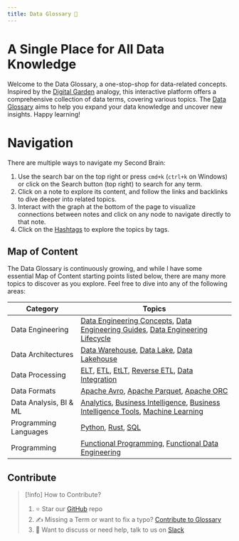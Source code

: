 ```yaml
---
title: Data Glossary 🧠
---
```


# A Single Place for All Data Knowledge
Welcome to the Data Glossary, a one-stop-shop for data-related concepts. Inspired by the [Digital Garden](https://jzhao.xyz/posts/networked-thought/) analogy, this interactive platform offers a comprehensive collection of data terms, covering various topics. The [Data Glossary](term/about%20this%20glossary.md) aims to help you expand your data knowledge and uncover new insights. Happy learning!

# Navigation
There are multiple ways to navigate my Second Brain:

1. Use the search bar on the top right or press `cmd+k` (`ctrl+k` on Windows) or click on the Search button (top right) to search for any term.
2. Click on a note to explore its content, and follow the links and backlinks to dive deeper into related topics.
3. Interact with the graph at the bottom of the page to visualize connections between notes and click on any node to navigate directly to that note.
4. Click on the [Hashtags](tags) to explore the topics by tags. 

## Map of Content
The Data Glossary is continuously growing, and while I have some essential Map of Content starting points listed below, there are many more topics to discover as you explore. Feel free to dive into any of the following areas:

| Category              | Topics                                                                                        |
|-----------------------|-----------------------------------------------------------------------------------------------|
| Data Engineering      | [Data Engineering Concepts](term/data%20engineering%20concepts), [Data Engineering Guides](term/data%20engineering%20guides), [Data Engineering Lifecycle](term/data%20engineering%20lifecycle) |
| Data Architectures          | [Data Warehouse](term/data%20warehouse), [Data Lake](term/data%20lake), [Data Lakehouse](term/data%20lakehouse) |
| Data Processing       | [ELT](term/elt), [ETL](term/etl), [EtLT](term/etlt.md), [Reverse ETL](term/reverse%20etl), [Data Integration](term/data%20integration) |
| Data Formats          | [Apache Avro](term/apache%20avro), [Apache Parquet](term/apache%20parquet), [Apache ORC](term/orc) |
| Data Analysis, BI & ML    | [Analytics](term/analytics), [Business Intelligence](term/business%20intelligence), [Business Intelligence Tools](term/business%20intelligence%20tools.md), [Machine Learning](term/machine%20learning) |
| Programming Languages | [Python](term/python), [Rust](term/rust), [SQL](term/sql) |
| Programming| [Functional Programming](term/functional%20programming), [Functional Data Engineering](term/functional%20data%20engineering) |

## Contribute

> [!info] How to Contribute?
> 
> 1.  ⭐ Star our [GitHub](https://github.com/airbytehq/glossary) repo
> 3.  ✍️ Missing a Term or want to fix a typo? [Contribute to Glossary](term/contribute%20to%20glossary.md) 
> 4. 👀 Want to discuss or need help, talk to us on [Slack](https://slack.airbyte.com)
